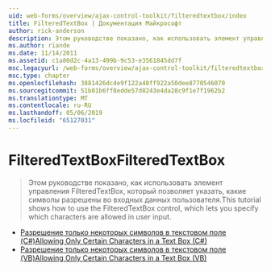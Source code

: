 ```yaml
---
uid: web-forms/overview/ajax-control-toolkit/filteredtextbox/index
title: FilteredTextBox | Документация Майкрософт
author: rick-anderson
description: Этом руководстве показано, как использовать элемент управления FilteredTextBox, который позволяет указать, какие символы разрешены во входных данных пользователя.
ms.author: riande
ms.date: 11/14/2011
ms.assetid: c1a80d2c-4a13-499b-9c53-e3561845dd7f
msc.legacyurl: /web-forms/overview/ajax-control-toolkit/filteredtextbox
msc.type: chapter
ms.openlocfilehash: 3881426dc4e9f122a48ff922a50dee8770546070
ms.sourcegitcommit: 51b01b6ff8edde57d8243e4da28c9f1e7f1962b2
ms.translationtype: MT
ms.contentlocale: ru-RU
ms.lasthandoff: 05/06/2019
ms.locfileid: "65127031"
---
```

# <a name="filteredtextbox"></a><span data-ttu-id="3dea1-103">FilteredTextBox</span><span class="sxs-lookup"><span data-stu-id="3dea1-103">FilteredTextBox</span></span>

> <span data-ttu-id="3dea1-104">Этом руководстве показано, как использовать элемент управления FilteredTextBox, который позволяет указать, какие символы разрешены во входных данных пользователя.</span><span class="sxs-lookup"><span data-stu-id="3dea1-104">This tutorial shows how to use the FilteredTextBox control, which lets you specify which characters are allowed in user input.</span></span>

- [<span data-ttu-id="3dea1-105">Разрешение только некоторых символов в текстовом поле (C#)</span><span class="sxs-lookup"><span data-stu-id="3dea1-105">Allowing Only Certain Characters in a Text Box (C#)</span></span>](allowing-only-certain-characters-in-a-text-box-cs.md)
- [<span data-ttu-id="3dea1-106">Разрешение только некоторых символов в текстовом поле (VB)</span><span class="sxs-lookup"><span data-stu-id="3dea1-106">Allowing Only Certain Characters in a Text Box (VB)</span></span>](allowing-only-certain-characters-in-a-text-box-vb.md)
